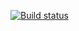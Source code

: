 [![Build status](https://ci.appveyor.com/api/projects/status/6hqxtoo8dleo1c5o?svg=true)](https://ci.appveyor.com/project/Andrey09123/async-3)
